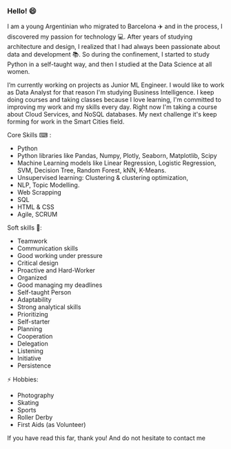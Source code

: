 ### Hello! 😄
I am a young Argentinian who migrated to Barcelona ✈️ and in the process, I discovered my passion for technology 💻. After years of studying architecture and design, I realized that I had always been passionate about data and development 📚. So during the confinement, I started to study Python in a self-taught way, and then I studied at the Data Science at all women. 

I’m currently working on projects as Junior ML Engineer. I would like to work as Data Analyst for that reason I'm studying Business Intelligence. I keep doing courses and taking classes because I love learning, I'm committed to improving my work and my skills every day. Right now I'm taking a course about Cloud Services, and NoSQL databases. My next challenge it's keep forming for work in the Smart Cities field.


Core Skills ⌨ :
- Python
- Python libraries like Pandas, Numpy, Plotly, Seaborn, Matplotlib, Scipy
- Machine Learning models like Linear Regression, Logistic Regression, SVM, Decision Tree, Random Forest, kNN, K-Means.
- Unsupervised learning: Clustering & clustering optimization,
- NLP, Topic Modelling.
- Web Scrapping
- SQL
- HTML & CSS
- Agile, SCRUM

Soft skills 👩:
- Teamwork
- Communication skills
- Good working under pressure
- Critical design
- Proactive and Hard-Worker
- Organized
- Good managing my deadlines
- Self-taught Person
- Adaptability
- Strong analytical skills
- Prioritizing
- Self-starter
- Planning
- Cooperation
- Delegation
- Listening
- Initiative
- Persistence

⚡ Hobbies: 
- Photography
- Skating
- Sports
- Roller Derby 
- First Aids (as Volunteer) 

If you have read this far, thank you! And do not hesitate to contact me
